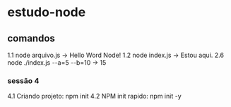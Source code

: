 # estudo-node

## comandos

1.1 node arquivo.js
    -> Hello Word Node!
1.2 node index.js -> Estou aqui.
2.6 node ./index.js --a=5 --b=10  -> 15

### sessão 4

4.1 Criando projeto: npm init
4.2 NPM init rapido: npm init -y